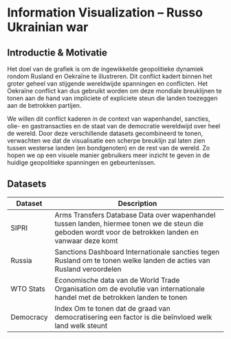 # Information Visualization – Russo Ukrainian war 

## Introductie & Motivatie 
Het doel van de grafiek is om de ingewikkelde geopolitieke dynamiek rondom Rusland en Oekraïne te illustreren. Dit conflict kadert binnen het groter geheel van stijgende wereldwijde spanningen en conflicten. Het Oekraïne conflict kan dus gebruikt worden om deze mondiale breuklijnen te tonen aan de hand van impliciete of expliciete steun die landen toezeggen aan de betrokken partijen.  

We willen dit conflict kaderen in de context van wapenhandel, sancties, olie- en gastransacties en de staat van de democratie wereldwijd over heel de wereld. Door deze verschillende datasets gecombineerd te tonen, verwachten we dat de visualisatie een scherpe breuklijn zal laten zien tussen westerse landen (en bondgenoten) en de rest van de wereld. Zo hopen we op een visuele manier gebruikers meer inzicht te geven in de huidige geopolitieke spanningen en gebeurtenissen. 

## Datasets

| Dataset | Description |
| -- | --| 
| SIPRI | Arms Transfers Database Data over wapenhandel tussen landen, hiermee tonen we de steun die geboden wordt voor de betrokken landen en vanwaar deze komt |
| Russia | Sanctions Dashboard Internationale sancties tegen Rusland om te tonen welke landen de acties van Rusland veroordelen |
| WTO Stats | Economische data van de World Trade Organisation om de evolutie van internationale handel met de betrokken landen te tonen |
| Democracy | Index Om te tonen dat de graad van democratisering een factor is die beïnvloed welk land welk steunt |

